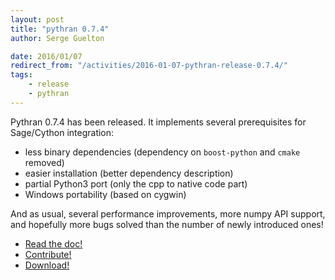 ```yaml
---
layout: post
title: "pythran 0.7.4"
author: Serge Guelton

date: 2016/01/07
redirect_from: "/activities/2016-01-07-pythran-release-0.7.4/"
tags:
    - release
    - pythran
---
```


Pythran 0.7.4 has been released. It implements several prerequisites for Sage/Cython integration:

- less binary dependencies (dependency on ``boost-python`` and ``cmake`` removed)
- easier installation (better dependency description)
- partial Python3 port (only the cpp to native code part)
- Windows portability (based on cygwin)

And as usual, several performance improvements, more numpy API support, and
hopefully more bugs solved than the number of newly introduced ones!

- [Read the doc!](http://pythonhosted.org/pythran)
- [Contribute!](https://github.com/serge-sans-paille/pythran)
- [Download!](https://pypi.python.org/pypi/pythran)
